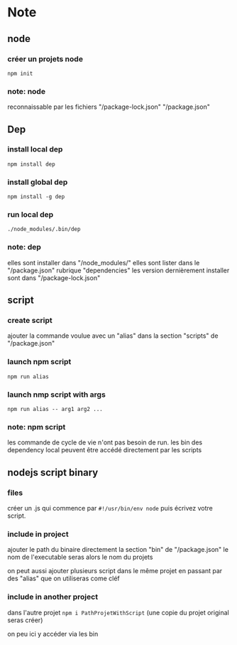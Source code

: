 # Note

## node

### créer un projets node

`npm init`

### note: node

reconnaissable par les fichiers  "/package-lock.json" "/package.json"

## Dep

### install local dep

`npm install dep`

### install global dep

`npm install -g dep`

### run local dep

`./node_modules/.bin/dep`

### note: dep

elles sont installer dans "/node_modules/"
elles sont lister dans le "/package.json" rubrique "dependencies"
les version dernièrement installer sont dans "/package-lock.json"

## script

### create script

ajouter la commande voulue avec un "alias" dans la section "scripts" de "/package.json"

### launch npm script

`npm run alias`

### launch nmp script with args

`npm run alias -- arg1 arg2 ...`

### note: npm script

les commande de cycle de vie n'ont pas besoin de run.
les bin des dependency local peuvent être accédé directement par les scripts

## nodejs script binary

### files

créer un .js qui commence par `#!/usr/bin/env node`
puis écrivez votre script.

### include in project

ajouter le path du binaire directement la section "bin" de "/package.json" 
le nom de l'executable seras alors le nom du projets

on peut aussi ajouter plusieurs script dans le même projet en passant par des "alias" que on utiliseras come cléf 

### include in another project

dans l'autre projet
`npm i PathProjetWithScript`
(une copie du projet original seras créer)

on peu ici y accéder via les bin
